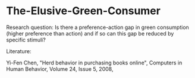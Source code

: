 # The-Elusive-Green-Consumer

Research question: Is there a preference-action gap in green consumption (higher preference than action) and if so can this gap be reduced by specific stimuli? 

Literature: 

Yi-Fen Chen,
"Herd behavior in purchasing books online",
Computers in Human Behavior,
Volume 24, Issue 5,
2008,
